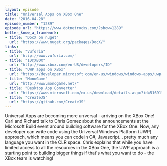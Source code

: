 ```yaml
---
layout: episode
title: "Universal Apps on XBox One"
date: "2016-04-28"
episode_number: "1289"
episode_url: "https://www.dotnetrocks.com/?show=1289"
better_know_a_framework:
- title: "DocX on nuget"
  url: "https://www.nuget.org/packages/DocX/"
links:
- title: "Vuforia"
  url: "http://www.vuforia.com/"
- title: "ID@XBOX"
  url: "http://www.xbox.com/en-US/developers/ID"
- title: "UWP apps on XBox"
  url: "https://developer.microsoft.com/en-us/windows/windows-apps/uwp-on-xbox"
- title: "MonoGame"
  url: "http://www.monogame.net/"
- title: "Desktop App Converter"
  url: "https://www.microsoft.com/en-us/download/details.aspx?id=51691"
- title: "CreateJS"
  url: "https://github.com/CreateJS"
---
```


Universal Apps are becoming more universal - arriving on the XBox One! Carl and Richard talk to Chris Gomez about the announcements at the Microsoft Build event around building software for the XBox One. Now, any developer can write code using the Universal Windows Platform (UWP) approach, which means you can code in C#, Javascript... pretty much any language you want in the CLR space. Chris explains that while you have limited access to all the resources in the XBox One, the UWP approach is a starting point to building bigger things if that's what you want to do - the XBox team is watching!
